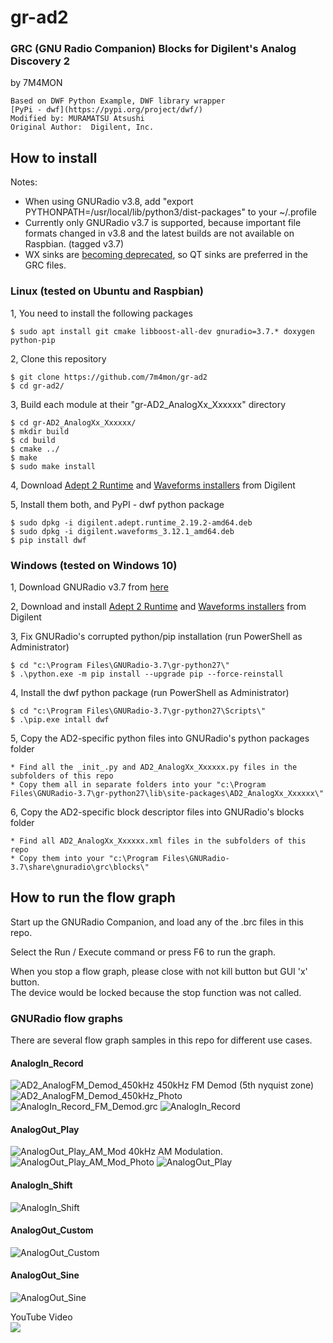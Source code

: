# gr-ad2
### GRC (GNU Radio Companion) Blocks for Digilent's Analog Discovery 2  
by 7M4MON

    Based on DWF Python Example, DWF library wrapper  
    [PyPi - dwf](https://pypi.org/project/dwf/)  
    Modified by: MURAMATSU Atsushi  
    Original Author:  Digilent, Inc.  

## How to install
Notes: 
* When using GNURadio v3.8, add "export PYTHONPATH=/usr/local/lib/python3/dist-packages" to your ~/.profile
* Currently only GNURadio v3.7 is supported, because important file formats changed in v3.8 and the latest builds are not available on Raspbian. (tagged v3.7)
* WX sinks are [becoming deprecated](https://stackoverflow.com/questions/39309189/when-developing-for-gnu-radio-should-i-use-wx-gui-or-qt-gui-widgets), so QT sinks are preferred in the GRC files.

### Linux (tested on Ubuntu and Raspbian)
1, You need to install the following packages 

    $ sudo apt install git cmake libboost-all-dev gnuradio=3.7.* doxygen python-pip

2, Clone this repository

    $ git clone https://github.com/7m4mon/gr-ad2
    $ cd gr-ad2/

3, Build each module at their "gr-AD2_AnalogXx_Xxxxxx" directory

    $ cd gr-AD2_AnalogXx_Xxxxxx/
    $ mkdir build  
    $ cd build  
    $ cmake ../  
    $ make  
    $ sudo make install

4, Download [Adept 2 Runtime](https://reference.digilentinc.com/reference/software/adept/start) and [Waveforms installers](https://reference.digilentinc.com/reference/software/waveforms/waveforms-3/start) from Digilent

5, Install them both, and PyPI - dwf python package

    $ sudo dpkg -i digilent.adept.runtime_2.19.2-amd64.deb  
    $ sudo dpkg -i digilent.waveforms_3.12.1_amd64.deb  
    $ pip install dwf  

### Windows (tested on Windows 10)

1, Download GNURadio v3.7 from [here](http://www.gcndevelopment.com/gnuradio/downloads.htm)

2, Download and install [Adept 2 Runtime](https://reference.digilentinc.com/reference/software/adept/start) and [Waveforms installers](https://reference.digilentinc.com/reference/software/waveforms/waveforms-3/start) from Digilent

3, Fix GNURadio's corrupted python/pip installation (run PowerShell as Administrator)
    
	$ cd "c:\Program Files\GNURadio-3.7\gr-python27\"
    $ .\python.exe -m pip install --upgrade pip --force-reinstall

4, Install the dwf python package (run PowerShell as Administrator)

    $ cd "c:\Program Files\GNURadio-3.7\gr-python27\Scripts\"
    $ .\pip.exe intall dwf
	
5, Copy the AD2-specific python files into GNURadio's python packages folder

	* Find all the _init_.py and AD2_AnalogXx_Xxxxxx.py files in the subfolders of this repo
	* Copy them all in separate folders into your "c:\Program Files\GNURadio-3.7\gr-python27\lib\site-packages\AD2_AnalogXx_Xxxxxx\"
	
6, Copy the AD2-specific block descriptor files into GNURadio's blocks folder	
	
	* Find all AD2_AnalogXx_Xxxxxx.xml files in the subfolders of this repo
	* Copy them into your "c:\Program Files\GNURadio-3.7\share\gnuradio\grc\blocks\"	


## How to run the flow graph
Start up the GNURadio Companion, and load any of the .brc files in this repo.

Select the Run / Execute command or press F6 to run the graph.

When you stop a flow graph, please close with not kill button but GUI 'x' button.  
<img src="https://github.com/7m4mon/gr-ad2/blob/master/do_not_abort_with_kill_button.png" alt="" title="">  
The device would be locked because the stop function was not called.

### GNURadio flow graphs
There are several flow graph samples in this repo for different use cases.

#### AnalogIn_Record  
<img src="https://github.com/7m4mon/gr-ad2/blob/master/AD2_AnalogFM_Demod_450kHz.png" alt="AD2_AnalogFM_Demod_450kHz" title="">  
450kHz FM Demod (5th nyquist zone)
<img src="https://github.com/7m4mon/gr-ad2/blob/master/AD2_AnalogFM_Demod_450kHz_Photo.jpg" alt="AD2_AnalogFM_Demod_450kHz_Photo" title="">
<img src="https://github.com/7m4mon/gr-ad2/blob/master/AnalogIn_Record_FM_Demod.grc.png" alt="AnalogIn_Record_FM_Demod.grc" title="">
<img src="https://github.com/7m4mon/gr-ad2/blob/master/AnalogIn_Record.grc.png" alt="AnalogIn_Record" title="">

#### AnalogOut_Play  
<img src="https://github.com/7m4mon/gr-ad2/blob/master/AnalogOut_Play_AM_Mod.grc.png" alt="AnalogOut_Play_AM_Mod" title="">  
40kHz AM Modulation.
<img src="https://github.com/7m4mon/gr-ad2/blob/master/AnalogOut_Play_AM_Mod_Photo.jpg" alt="AnalogOut_Play_AM_Mod_Photo" title="">
<img src="https://github.com/7m4mon/gr-ad2/blob/master/AnalogOut_Play.grc.png" alt="AnalogOut_Play" title="">

#### AnalogIn_Shift  
<img src="https://github.com/7m4mon/gr-ad2/blob/master/AnalogIn_Shift.grc.png" alt="AnalogIn_Shift" title="">

#### AnalogOut_Custom  
<img src="https://github.com/7m4mon/gr-ad2/blob/master/AnalogOut_Custom.grc.png" alt="AnalogOut_Custom" title="">

#### AnalogOut_Sine  
<img src="https://github.com/7m4mon/gr-ad2/blob/master/AnalogOut_Sine.grc.png" alt="AnalogOut_Sine" title="">

YouTube Video  
[![](https://img.youtube.com/vi/U73z1yOFqjc/0.jpg)](https://www.youtube.com/watch?v=U73z1yOFqjc)

